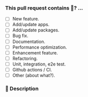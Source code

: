 ### This pull request contains 🤔? ...

- [ ] New feature.
- [ ] Add/update apps.
- [ ] Add/update packages.
- [ ] Bug fix.
- [ ] Documentation.
- [ ] Performance optimization.
- [ ] Enhancement feature.
- [ ] Refactoring.
- [ ] Unit, integration, e2e test.
- [ ] Github actions / CI.
- [ ] Other (about what?).

### 📝 Description

<!-- Describe changes from the user side, and list all potential break changes or other risks. --->
